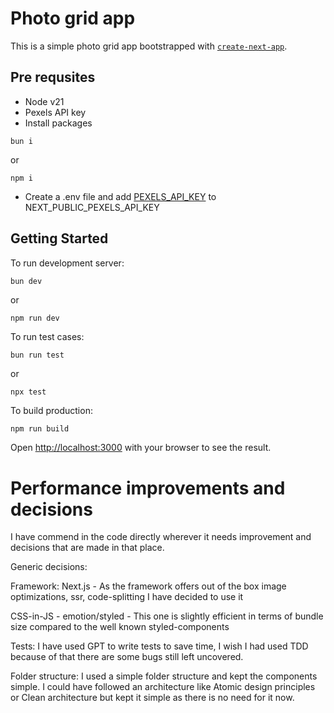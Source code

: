 # Photo grid app
This is a simple photo grid app bootstrapped with [`create-next-app`](https://nextjs.org/docs/app/api-reference/cli/create-next-app).

## Pre requsites
- Node v21
- Pexels API key
- Install packages

```
bun i
```
or
```
npm i
```
- Create a .env file and add [PEXELS_API_KEY](https://www.pexels.com/api/documentation/) to NEXT_PUBLIC_PEXELS_API_KEY

## Getting Started

To run development server:

```bash
bun dev
```
or
```
npm run dev
```

To run test cases:

```
bun run test
```
or
```
npx test
```

To build production:
```
npm run build
```

Open [http://localhost:3000](http://localhost:3000) with your browser to see the result.

# Performance improvements and decisions
I have commend in the code directly wherever it needs improvement and decisions that are made in that place.

Generic decisions:

Framework: Next.js - As the framework offers out of the box image optimizations, ssr, code-splitting I have decided to use it

CSS-in-JS - emotion/styled - This one is slightly efficient in terms of bundle size compared to the well known styled-components

Tests: I have used GPT to write tests to save time, I wish I had used TDD because of that there are some bugs still left uncovered.

Folder structure: I used a simple folder structure and kept the components simple.  I could have followed an architecture like Atomic design principles or Clean architecture but kept it simple as there is no need for it now.







